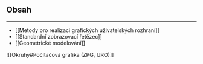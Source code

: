 ## Obsah
___
- [[Metody pro realizaci grafických uživatelských rozhraní]]
- [[Standardní zobrazovací řetězec]]
- [[Geometrické modelování]]

![[Okruhy#Počítačová grafika (ZPG, URO)]]
